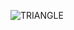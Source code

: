 ![TRIANGLE ](https://user-images.githubusercontent.com/97614700/218043287-a8df1a5d-079c-44e9-921c-c8a495347f15.jpg)
